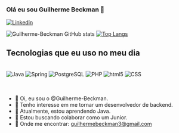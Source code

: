 ### Olá eu sou Guilherme Beckman 🧑
[![Linkedin](https://img.shields.io/badge/LinkedIn-0077B5?style=for-the-badge&logo=linkedin&logoColor=white)](https://www.linkedin.com/in/guilherme-beckman-0b69502a1)

![Guilherme-Beckman GitHub stats](https://github-readme-stats.vercel.app/api?username=Guilherme-Beckman&show_icons=true&theme=tokyonight)
[![Top Langs](https://github-readme-stats.vercel.app/api/top-langs/?username=Guilherme-Beckman&layout=donut&theme=tokyonight)](https://github.com/anuraghazra/github-readme-stats)
## Tecnologias que eu uso no meu dia 

<div style="display: inline_block"><br/>
<img align="center" alt="Java" src="https://img.shields.io/badge/Java-ED8B00?style=for-the-badge&logo=openjdk&logoColor=white" />
<img align="center" alt="Spring" src="https://img.shields.io/badge/Spring-6DB33F?style=for-the-badge&logo=spring&logoColor=white" />
<img align="center" alt="PostgreSQL" src="https://img.shields.io/badge/PostgreSQL-316192?style=for-the-badge&logo=postgresql&logoColor=white" />
<img align="center" alt="PHP" src="https://img.shields.io/badge/PHP-777BB4?style=for-the-badge&logo=php&logoColor=white" />
<img align="center" alt="html5" src="https://img.shields.io/badge/HTML5-E34F26? style=for-the-badge&logo=html5&logoColor=white" />
<img align="center" alt="CSS" src="https://img.shields.io/badge/CSS3-1572B6?style=for-the-badge&logo=css3&logoColor=white" />
<br><br><br>
   <ul>
        <li>👋 Oi, eu sou o @Guilherme-Beckman.</li>
        <li>👀 Tenho interesse em me tornar um desenvolvedor de backend.</li>
        <li>🌱 Atualmente, estou aprendendo Java.</li>
        <li>💞️ Estou buscando colaborar como um Junior.</li>
        <li>📧 Onde me encontrar: <a href="mailto:guilhermebeckman3@gmail.com">guilhermebeckman3@gmail.com</a></li>
    </ul>
